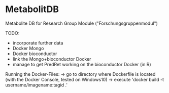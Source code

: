 # MetabolitDB
Metabolite DB for Research Group Module ("Forschungsgruppenmodul")

TODO:
- incorporate further data
- Docker Mongo
- Docker bioconductor
- link the Mongo+bioconductor Docker
- manage to get PredRet working on the bioconductor Docker (in R)

Running the Docker-Files:
-> go to directory where Dockerfile is located (with the Docker Console, tested on Windows10)
-> execute 'docker build -t username/imagename:tagid .'
